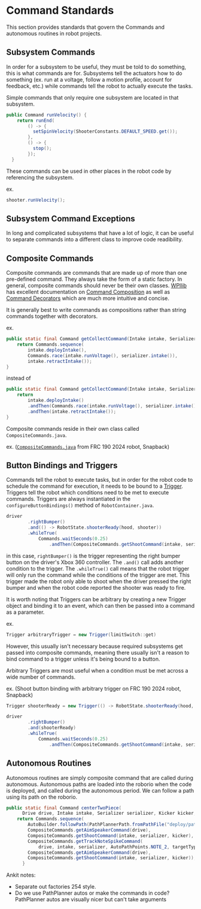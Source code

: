 # Command Standards
This section provides standards that govern the Commands and autonomous routines in robot projects.

## Subsystem Commands
In order for a subsystem to be useful, they must be told to do something, this is what commands are for. Subsystems tell the actuators how to do something (ex. run at a voltage, follow a motion profile, account for feedback, etc.) while commands tell the robot to actually execute the tasks.

Simple commands that only require one subsystem are located in that subsystem.

<!-- ex. (Shooter command to run flywheels at set velocity on FRC 190 2024 robot, Snapback) -->

```java
public Command runVelocity() {
    return runEnd(
        () -> {
          setSpinVelocity(ShooterConstants.DEFAULT_SPEED.get());
        },
        () -> {
          stop();
        });
  }
```

These commands can be used in other places in the robot code by referencing the subsystem.

ex.
```java
shooter.runVelocity();
```

## Subsystem Command Exceptions
In long and complicated subsystems that have a lot of logic, it can be useful to separate commands into a different class to improve code readibility.

<!-- ex. ([DriveCommands.java](https://github.com/Team-190/2k24-Robot-Code/blob/main/src/main/java/frc/robot/commands/DriveCommands.java) from FRC 190 2024 robot, Snapback) -->

## Composite Commands
Composite commands are commands that are made up of more than one pre-defined command. They always take the form of a static factory. In general, composite commands should never be their own classes. [WPIlib](https://github.com/wpilibsuite/allwpilib) has excellent documentation on [Command Composition](https://docs.wpilib.org/en/stable/docs/software/commandbased/command-compositions.html) as well as [Command Decorators](https://docs.wpilib.org/en/2020/docs/software/commandbased/convenience-features.html) which are much more intuitive and concise.

It is generally best to write commands as compositions rather than string commands together with decorators.

ex.

```java
public static final Command getCollectCommand(Intake intake, Serializer serializer) {
    return Commands.sequence(
        intake.deployIntake(),
        Commands.race(intake.runVoltage(), serializer.intake()),
        intake.retractIntake());
}
```
instead of 

```java
public static final Command getCollectCommand(Intake intake, Serializer serializer) {
    return
        intake.deployIntake()
        .andThen(Commands.race(intake.runVoltage(), serializer.intake()))
        .andThen(intake.retractIntake());
}
```

Composite commands reside in their own class called ```CompositeCommands.java```.

ex. ([```CompositeCommands.java```](https://github.com/Team-190/2k24-Robot-Code/blob/main/src/main/java/frc/robot/commands/CompositeCommands.java) from FRC 190 2024 robot, Snapback)

## Button Bindings and Triggers
Commands tell the robot to execute tasks, but in order for the robot code to schedule the command for execution, it needs to be bound to a [Trigger](https://docs.wpilib.org/en/stable/docs/software/commandbased/binding-commands-to-triggers.html). Triggers tell the robot which conditions need to be met to execute commands. Triggers are always instantiated in the ```configureButtonBindings()``` method of ```RobotContainer.java```.

<!-- ex. (Shoot button binding on FRC 190 2024 robot, Snapback) -->
```java
driver
        .rightBumper()
        .and(() -> RobotState.shooterReady(hood, shooter))
        .whileTrue(
            Commands.waitSeconds(0.25)
                .andThen(CompositeCommands.getShootCommand(intake, serializer, kicker)));
```

in this case, ```rightBumper()``` is the trigger representing the right bumper button on the driver's Xbox 360 controller. The ```.and()``` call adds another condition to the trigger. The ```.whileTrue()``` call means that the robot trigger will only run the command while the conditions of the trigger are met. This trigger made the robot only able to shoot when the driver pressed the right bumper and when the robot code reported the shooter was ready to fire.

It is worth noting that Triggers can be arbitrary by creating a new Trigger object and binding it to an event, which can then be passed into a command as a parameter.

ex.
```java
Trigger arbitraryTrigger = new Trigger(limitSwitch::get)
```

However, this usually isn't necessary because required subsystems get passed into composite commands, meaning there usually isn't a reason to bind command to a trigger unless it's being bound to a button.

Arbitrary Triggers are most useful when a condition must be met across a wide number of commands.

ex. (Shoot button binding with arbitrary trigger on FRC 190 2024 robot, Snapback)
```java
Trigger shooterReady = new Trigger(() -> RobotState.shooterReady(hood, shooter))

driver
        .rightBumper()
        .and(shooterReady)
        .whileTrue(
            Commands.waitSeconds(0.25)
                .andThen(CompositeCommands.getShootCommand(intake, serializer, kicker)));
```

## Autonomous Routines
Autonomous routines are simply composite command that are called during autonomous. Autonomous paths are loaded into the roborio when the code is deployed, and called during the autonomous period. We can follow a path using its path on the roborio.

```java
public static final Command centerTwoPiece(
      Drive drive, Intake intake, Serializer serializer, Kicker kicker, TrackingMode targetType) {
    return Commands.sequence(
        AutoBuilder.followPath(PathPlannerPath.fromPathFile("deploy/paths/Center to Center Wing Note")),
        CompositeCommands.getAimSpeakerCommand(drive),
        CompositeCommands.getShootCommand(intake, serializer, kicker),
        CompositeCommands.getTrackNoteSpikeCommand(
            drive, intake, serializer, AutoPathPoints.NOTE_2, targetType),
        CompositeCommands.getAimSpeakerCommand(drive),
        CompositeCommands.getShootCommand(intake, serializer, kicker));
      }
```

Ankit notes:
- Separate out factories 254 style.
- Do we use PathPlanner autos or make the commands in code? PathPlanner autos are visually nicer but can't take arguments